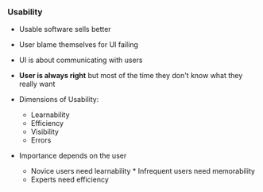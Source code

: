 ### Usability
- Usable software sells better

- User blame themselves for UI failing

- UI is about communicating with users

- **User is always right** but most of the time they don't know what they really want

- Dimensions of Usability:
    * Learnability
    * Efficiency
    * Visibility
    * Errors

- Importance depends on the user
    * Novice users need learnability    * Infrequent users need memorability 
    * Experts need efficiency 
